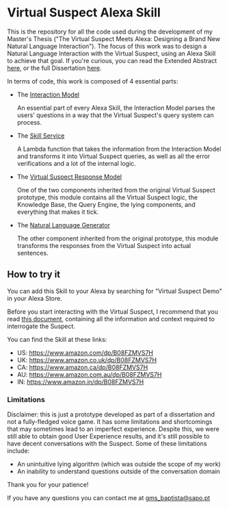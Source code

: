 # Virtual Suspect Alexa Skill

This is the repository for all the code used during the development of my Master's Thesis ("The Virtual Suspect Meets Alexa: Designing a Brand New Natural Language Interaction").
The focus of this work was to design a Natural Language Interaction with the Virtual Suspect, using an Alexa Skill to achieve that goal.
If you're curious, you can read the Extended Abstract [here](/docs/Resumo_Alargado_Goncalo_Baptista.pdf), or the full Dissertation [here](/docs/Dissertacao_Goncalo_Baptista.pdf).

In terms of code, this work is composed of 4 essential parts:

 - The [Interaction Model](/model)
 
     An essential part of every Alexa Skill, the Interaction Model parses the users' questions in a way that the Virtual Suspect's query system can process.
     
 - The [Skill Service](/VirtualSuspectLambda)
 
     A Lambda function that takes the information from the Interaction Model and transforms it into Virtual Suspect queries, as well as all the error verifications and a lot of the internal logic.
     
 - The [Virtual Suspect Response Model](/VirtualSuspect)
 
     One of the two components inherited from the original Virtual Suspect prototype, this module contains all the Virtual Suspect logic, the Knowledge Base, the Query Engine, the lying components, and everything that makes it tick.    
    
 - The [Natural Language Generator](/VirtualSuspectNaturalLanguage)
 
     The other component inherited from the original prototype, this module transforms the responses from the Virtual Suspect into actual sentences.
     
## How to try it

You can add this Skill to your Alexa by searching for "Virtual Suspect Demo" in your Alexa Store.

Before you start interacting with the Virtual Suspect, I recommend that you read [this document](https://docs.google.com/document/d/1fLmwlODrWwCj-fKYrzdj9xXMwXVt9U2qY7ZSw8JDmxM/edit?usp=sharing), containing all the information and context required to interrogate the Suspect.

You can find the Skill at these links:
 - US: https://www.amazon.com/dp/B08FZMVS7H
 - UK: https://www.amazon.co.uk/dp/B08FZMVS7H
 - CA: https://www.amazon.ca/dp/B08FZMVS7H
 - AU: https://www.amazon.com.au/dp/B08FZMVS7H
 - IN: https://www.amazon.in/dp/B08FZMVS7H

### Limitations

Disclaimer: this is just a prototype developed as part of a dissertation and not a fully-fledged voice game. It has some limitations and shortcomings that may sometimes lead to an imperfect experience. Despite this, we were still able to obtain good User Experience results, and it's still possible to have decent conversations with the Suspect.
Some of these limitations include:
 - An unintuitive lying algorithm (which was outside the scope of my work)
 - An inability to understand questions outside of the conversation domain

Thank you for your patience!

If you have any questions you can contact me at gms_baptista@sapo.pt